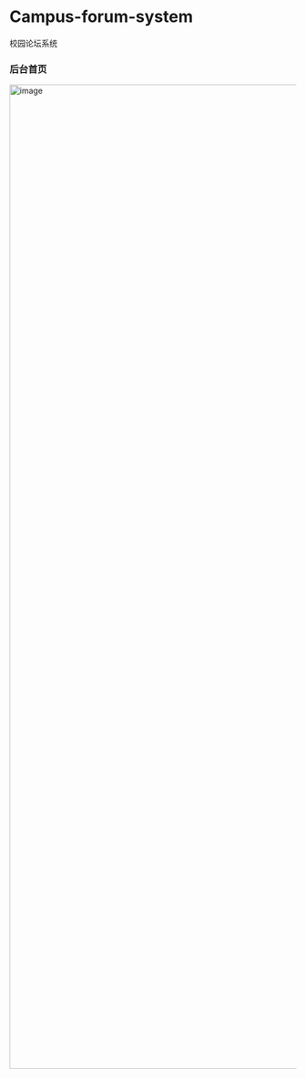 # Campus-forum-system
校园论坛系统
### 后台首页
<img width="1725" alt="image" src="https://user-images.githubusercontent.com/49865268/216806956-dfe25f2a-f301-437b-b009-331185d4a24d.png">
